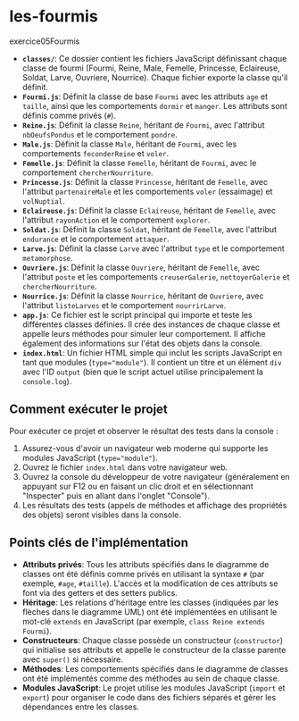 # les-fourmis
exercice05Fourmis
* **`classes/`**: Ce dossier contient les fichiers JavaScript définissant chaque classe de fourmi (Fourmi, Reine, Male, Femelle, Princesse, Eclaireuse, Soldat, Larve, Ouvriere, Nourrice). Chaque fichier exporte la classe qu'il définit.
* **`Fourmi.js`**: Définit la classe de base `Fourmi` avec les attributs `age` et `taille`, ainsi que les comportements `dormir` et `manger`. Les attributs sont définis comme privés (`#`).
* **`Reine.js`**: Définit la classe `Reine`, héritant de `Fourmi`, avec l'attribut `nbOeufsPondus` et le comportement `pondre`.
* **`Male.js`**: Définit la classe `Male`, héritant de `Fourmi`, avec les comportements `feconderReine` et `voler`.
* **`Femelle.js`**: Définit la classe `Femelle`, héritant de `Fourmi`, avec le comportement `chercherNourriture`.
* **`Princesse.js`**: Définit la classe `Princesse`, héritant de `Femelle`, avec l'attribut `partenaireMale` et les comportements `voler` (essaimage) et `volNuptial`.
* **`Eclaireuse.js`**: Définit la classe `Eclaireuse`, héritant de `Femelle`, avec l'attribut `rayonAction` et le comportement `explorer`.
* **`Soldat.js`**: Définit la classe `Soldat`, héritant de `Femelle`, avec l'attribut `endurance` et le comportement `attaquer`.
* **`Larve.js`**: Définit la classe `Larve` avec l'attribut `type` et le comportement `metamorphose`.
* **`Ouvriere.js`**: Définit la classe `Ouvriere`, héritant de `Femelle`, avec l'attribut `poste` et les comportements `creuserGalerie`, `nettoyerGalerie` et `chercherNourriture`.
* **`Nourrice.js`**: Définit la classe `Nourrice`, héritant de `Ouvriere`, avec l'attribut `listeLarves` et le comportement `nourrirLarve`.
* **`app.js`**: Ce fichier est le script principal qui importe et teste les différentes classes définies. Il crée des instances de chaque classe et appelle leurs méthodes pour simuler leur comportement. Il affiche également des informations sur l'état des objets dans la console.
* **`index.html`**: Un fichier HTML simple qui inclut les scripts JavaScript en tant que modules (`type="module"`). Il contient un titre et un élément `div` avec l'ID `output` (bien que le script actuel utilise principalement la `console.log`).

## Comment exécuter le projet

Pour exécuter ce projet et observer le résultat des tests dans la console :

1.  Assurez-vous d'avoir un navigateur web moderne qui supporte les modules JavaScript (`type="module"`).
2.  Ouvrez le fichier `index.html` dans votre navigateur web.
3.  Ouvrez la console du développeur de votre navigateur (généralement en appuyant sur F12 ou en faisant un clic droit et en sélectionnant "Inspecter" puis en allant dans l'onglet "Console").
4.  Les résultats des tests (appels de méthodes et affichage des propriétés des objets) seront visibles dans la console.

## Points clés de l'implémentation

* **Attributs privés**: Tous les attributs spécifiés dans le diagramme de classes ont été définis comme privés en utilisant la syntaxe `#` (par exemple, `#age`, `#taille`). L'accès et la modification de ces attributs se font via des getters et des setters publics.
* **Héritage**: Les relations d'héritage entre les classes (indiquées par les flèches dans le diagramme UML) ont été implémentées en utilisant le mot-clé `extends` en JavaScript (par exemple, `class Reine extends Fourmi`).
* **Constructeurs**: Chaque classe possède un constructeur (`constructor`) qui initialise ses attributs et appelle le constructeur de la classe parente avec `super()` si nécessaire.
* **Méthodes**: Les comportements spécifiés dans le diagramme de classes ont été implémentés comme des méthodes au sein de chaque classe.
* **Modules JavaScript**: Le projet utilise les modules JavaScript (`import` et `export`) pour organiser le code dans des fichiers séparés et gérer les dépendances entre les classes.

